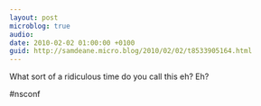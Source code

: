 ```yaml
---
layout: post
microblog: true
audio: 
date: 2010-02-02 01:00:00 +0100
guid: http://samdeane.micro.blog/2010/02/02/t8533905164.html
---
```

What sort of a ridiculous time do you call this eh? Eh?

#nsconf

